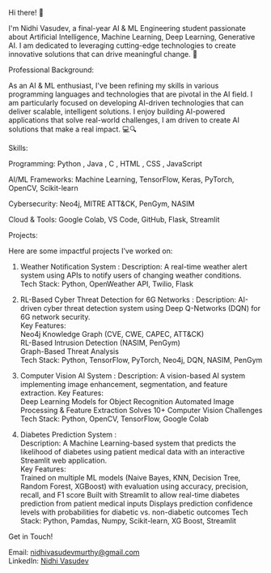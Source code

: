 Hi there! 👋  

I'm Nidhi Vasudev, a final-year AI & ML Engineering student passionate about Artificial Intelligence, Machine Learning, Deep Learning, Generative AI. I am dedicated to leveraging cutting-edge technologies to create innovative solutions that can drive meaningful change. 🚀  



Professional Background:  

As an AI & ML enthusiast, I've been refining my skills in various programming languages and technologies that are pivotal in the AI field. I am particularly focused on developing AI-driven technologies that can deliver scalable, intelligent solutions. I enjoy building AI-powered applications that solve real-world challenges, I am driven to create AI solutions that make a real impact.  💻🔍  



Skills:  

 Programming: Python , Java , C , HTML , CSS , JavaScript
 
 AI/ML Frameworks: Machine Learning, TensorFlow, Keras, PyTorch, OpenCV, Scikit-learn
 
 Cybersecurity: Neo4j, MITRE ATT&CK, PenGym, NASIM
 
 Cloud & Tools: Google Colab, VS Code, GitHub, Flask, Streamlit 



Projects:  

Here are some impactful projects I’ve worked on:

1. Weather Notification System : 
    Description: A real-time weather alert system using APIs to notify users of changing weather conditions.  
    Tech Stack: Python, OpenWeather API, Twilio, Flask  
 

2.  RL-Based Cyber Threat Detection for 6G Networks : 
     Description: AI-driven cyber threat detection system using Deep Q-Networks (DQN) for 6G network security.  
     Key Features:  
       Neo4j Knowledge Graph (CVE, CWE, CAPEC, ATT&CK)  
       RL-Based Intrusion Detection (NASIM, PenGym)  
       Graph-Based Threat Analysis  
       Tech Stack: Python, TensorFlow, PyTorch, Neo4j, DQN, NASIM, PenGym  


3.  Computer Vision AI System : 
     Description: A vision-based AI system implementing image enhancement, segmentation, and feature extraction. 
     Key Features:  
       Deep Learning Models for Object Recognition 
       Automated Image Processing & Feature Extraction 
       Solves 10+ Computer Vision Challenges
       Tech Stack: Python, OpenCV, TensorFlow, Google Colab 
    

4.  Diabetes Prediction System :  
     Description: A Machine Learning-based system that predicts the likelihood of diabetes using patient medical data with an interactive Streamlit web application.  
     Key Features:  
       Trained on multiple ML models (Naive Bayes, KNN, Decision Tree, Random Forest, XGBoost) with evaluation using accuracy, precision, recall, and F1 score
       Built with Streamlit to allow real-time diabetes prediction from patient medical inputs 
       Displays prediction confidence levels with probabilities for diabetic vs. non-diabetic outcomes
       Tech Stack: Python, Pamdas, Numpy, Scikit-learn, XG Boost, Streamlit 


 Get in Touch!  

  Email: [nidhivasudevmurthy@gmail.com](mailto:nidhivasudevmurthy@gmail.com)  
  LinkedIn: [Nidhi Vasudev](http://www.linkedin.com/in/nidhivasudev)  
